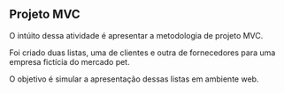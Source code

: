 ## Projeto MVC
<p>O intúito dessa atividade é apresentar a metodologia de projeto MVC.</p>
<p>Foi criado duas listas, uma de clientes e outra de fornecedores para uma empresa fictícia do mercado pet.</p>
<p>O objetivo é simular a apresentação dessas listas em ambiente web.</p>

